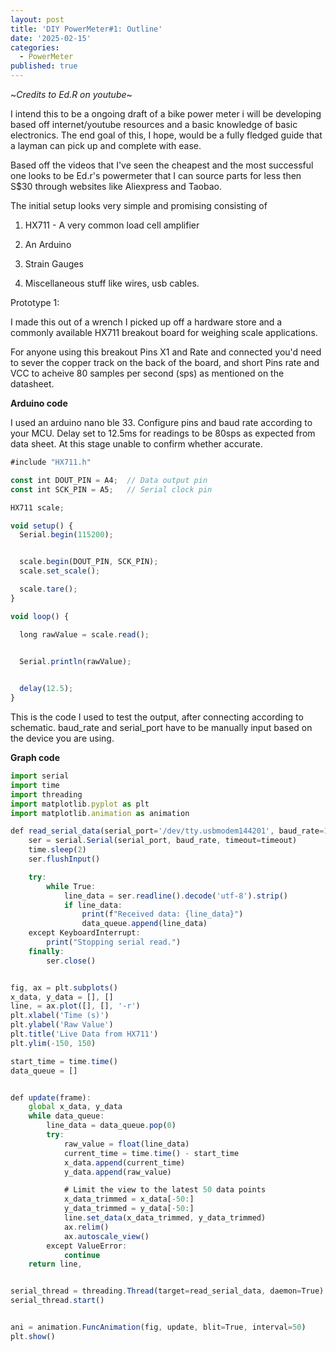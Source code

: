 ```yaml
---
layout: post
title: 'DIY PowerMeter#1: Outline'
date: '2025-02-15'
categories:
  - PowerMeter
published: true
---
```

~_Credits to Ed.R on youtube_~

I intend this to be a ongoing draft of a bike power meter i will be developing based off internet/youtube resources and a basic knowledge of basic electronics. The end goal of this, I hope, would be a fully fledged guide that a layman can pick up and complete with ease.

Based off the videos that I've seen the cheapest and the most successful one looks to be Ed.r's powermeter that I can source parts for less then S$30 through websites like Aliexpress and Taobao.

The initial setup looks very simple and promising consisting of

1.  HX711 - A very common load cell amplifier
    
2.  An Arduino
    
3.  Strain Gauges
    
4.  Miscellaneous stuff like wires, usb cables.
    

Prototype 1:

I made this out of a wrench I picked up off a hardware store and a commonly available HX711 breakout board for weighing scale applications.

For anyone using this breakout Pins X1 and Rate and connected you'd need to sever the copper track on the back of the board, and short Pins rate and VCC to acheive 80 samples per second (sps) as mentioned on the datasheet.

**Arduino code**

I used an arduino nano ble 33. Configure pins and baud rate according to your MCU. Delay set to 12.5ms for readings to be 80sps as expected from data sheet. At this stage unable to confirm whether accurate.

```javascript
#include "HX711.h"

const int DOUT_PIN = A4;  // Data output pin
const int SCK_PIN = A5;   // Serial clock pin

HX711 scale;

void setup() {
  Serial.begin(115200); 


  scale.begin(DOUT_PIN, SCK_PIN);
  scale.set_scale();  

  scale.tare();
}

void loop() {

  long rawValue = scale.read();
  

  Serial.println(rawValue);


  delay(12.5);
}
```

This is the code I used to test the output, after connecting according to schematic. baud\_rate and serial\_port have to be manually input based on the device you are using.

**Graph code**

```javascript
import serial
import time
import threading
import matplotlib.pyplot as plt
import matplotlib.animation as animation

def read_serial_data(serial_port='/dev/tty.usbmodem144201', baud_rate=115200, timeout=1):
    ser = serial.Serial(serial_port, baud_rate, timeout=timeout)
    time.sleep(2) 
    ser.flushInput()  

    try:
        while True:
            line_data = ser.readline().decode('utf-8').strip()
            if line_data:
                print(f"Received data: {line_data}") 
                data_queue.append(line_data)
    except KeyboardInterrupt:
        print("Stopping serial read.")
    finally:
        ser.close()


fig, ax = plt.subplots()
x_data, y_data = [], []
line, = ax.plot([], [], '-r')
plt.xlabel('Time (s)')
plt.ylabel('Raw Value')
plt.title('Live Data from HX711')
plt.ylim(-150, 150)  

start_time = time.time()
data_queue = []  


def update(frame):
    global x_data, y_data
    while data_queue:
        line_data = data_queue.pop(0)
        try:
            raw_value = float(line_data)
            current_time = time.time() - start_time
            x_data.append(current_time)
            y_data.append(raw_value)

            # Limit the view to the latest 50 data points
            x_data_trimmed = x_data[-50:]
            y_data_trimmed = y_data[-50:]
            line.set_data(x_data_trimmed, y_data_trimmed)
            ax.relim()
            ax.autoscale_view()
        except ValueError:
            continue
    return line,


serial_thread = threading.Thread(target=read_serial_data, daemon=True)
serial_thread.start()


ani = animation.FuncAnimation(fig, update, blit=True, interval=50)
plt.show()
```
